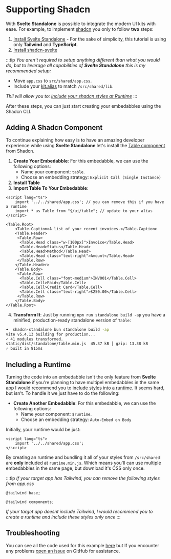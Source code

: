 # Supporting Shadcn

With **Svelte Standalone** is possible to integrate the modern UI kits with ease. For example, to implement [shadcn](https://www.shadcn-svelte.com/) you only to follow **two** steps:

1. [Install Svelte Standalone](/install) - For the sake of simplicity, this tutorial is using only **Tailwind** and **TypeScript**.
2. [Install shadcn-svelte](https://www.shadcn-svelte.com/docs/installation/sveltekit)

:::tip
_You aren't required to setup anything different than what you would do, but to leverage all capabilities of **Svelte Standalone** this is my recommended setup:_

- Move `app.css` to `src/shared/app.css`.
- Include your [kit.alias](https://svelte.dev/docs/kit/configuration#alias) to match `/src/shared/lib`.

_Thil will allow you to: [include your shadcn styles at Runtime](#including-a-runtime)_
:::

After these steps, you can just start creating your embedabbles using the Shadcn CLI.

## Adding A Shadcn Component

To continue explaining how easy is to have an amazing developer experience while using **Svelte Standalone** let's install the [Table component](https://www.shadcn-svelte.com/docs/components/table) from Shadcn.

1. **Create Your Embedabble**: For this embedabble, we can use the following options:
   - Name your component: `table`.
   - Choose an embedding strategy: `Explicit Call (Single Instance)`
2. **Install Table**
3. **Import Table To Your Embedabble**:

```svelte
<script lang="ts">
    import '../../shared/app.css'; // you can remove this if you have a runtime
    import * as Table from "$/ui/table"; // update to your alias
</script>

<Table.Root>
    <Table.Caption>A list of your recent invoices.</Table.Caption>
    <Table.Header>
     <Table.Row>
      <Table.Head class="w-[100px]">Invoice</Table.Head>
      <Table.Head>Status</Table.Head>
      <Table.Head>Method</Table.Head>
      <Table.Head class="text-right">Amount</Table.Head>
     </Table.Row>
    </Table.Header>
    <Table.Body>
     <Table.Row>
      <Table.Cell class="font-medium">INV001</Table.Cell>
      <Table.Cell>Paid</Table.Cell>
      <Table.Cell>Credit Card</Table.Cell>
      <Table.Cell class="text-right">$250.00</Table.Cell>
     </Table.Row>
    </Table.Body>
</Table.Root>
```

4. **Transform It**: Just by running `npm run standalone build -ap` you have a minified, production-ready standalone version of `Table`:

```bash
➜  shadcn-standalone bun standalone build -ap
vite v5.4.13 building for production...
✓ 41 modules transformed.
static/dist/standalone/table.min.js  45.37 kB │ gzip: 13.38 kB
✓ built in 815ms
```

## **Including a Runtime**

Turning the code into an embedabble isn't the only feature from **Svelte Standalone** if you're planning to have multipel embedabbles in the same app I would recommend you to [include styles into a runtime](/shared). It seems hard, but isn't. To handle it we just have to do the following:

- **Create Another Embedabble**: For this embedabble, we can use the following options:
  - Name your component: `$runtime`.
  - Choose an embedding strategy: `Auto-Embed on Body`

Initially, your runtime would be just:

```svelte
<script lang="ts">
    import '../../shared/app.css';
</script>
```

By creating an runtime and bundling it all of your styles from `/src/shared` are **only** included at `runtime.min.js`. Which means you'll can use multiple embedabbles in the same page, but download it's CSS only once.

:::tip
_If your target app has Tailwind, you can remove the following styles from app.css_

`@tailwind base;`

`@tailwind components;`

_If your target app doesnt include Tailwind, I would recommend you to create a runtime and include these styles only once_
:::

## Troubleshooting

You can see all the code used for this example [here](https://github.com/brenoliradev/shadcn-and-svelte-standalone/tree/main) but If you encounter any problems [open an issue](https://github.com/brenoliradev/svelte-standalone/issues) on GitHub for assistance.
